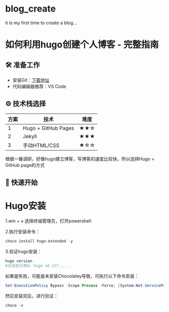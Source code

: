 # blog_create
it is my first time to create a blog...
# 如何利用hugo创建个人博客 - 完整指南

## 🛠️ 准备工作
- 安装Git：[下载地址](https://git-scm.com/)
- 代码编辑器推荐：VS Code

## ⚙️ 技术栈选择
| 方案 | 技术 | 难度 |
|------|------|------|
| 1    | Hugo + GitHub Pages | ★★☆ |
| 2    | Jekyll | ★★★ |
| 3    | 手动HTML/CSS | ★☆☆ |

根据一番调研，好像hugo建立博客，写博客的速度比较快，所以选择Hugo + GitHub page的方式

## 🚀 快速开始
# Hugo安装
1.win + x 选择终端管理员，打开powershell  

2.执行安装命令：
```powershell
choco install hugo-extended -y
```
3.验证hugo安装：
```powershell
hugo version
#应该显示类似：hugo v0.127......
```
如果是失败，可能是未安装Chocolatey导致，可执行以下命令安装：
```powershell
Set-ExecutionPolicy Bypass -Scope Process -Force; [System.Net.ServicePointManager]::SecurityProtocol = [System.Net.ServicePointManager]::SecurityProtocol -bor 3072; iex ((New-Object System.Net.WebClient).DownloadString('https://community.chocolatey.org/install.ps1'))
```
然后安装完后，进行验证：
```powershell
choco -v
```




